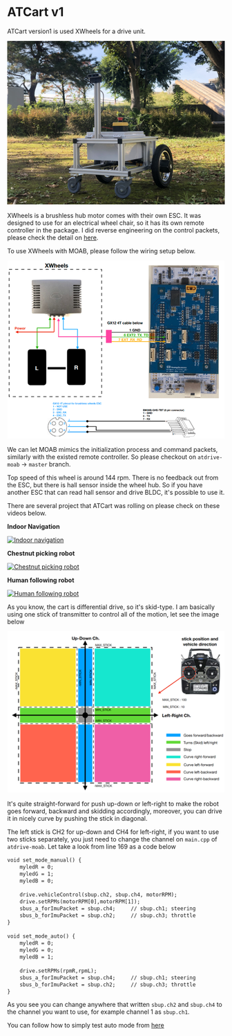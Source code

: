 # ATCart v1

ATCart version1 is used XWheels for a drive unit.

![](../images/ATCart.jpg) 

XWheels is a brushless hub motor comes with their own ESC. It was designed to use for an electrical wheel chair, so it has its own remote controller in the package. I did reverse engineering on the control packets, please check the detail on [here](https://github.com/rasheeddo/BrushlessDriveWheels).

To use XWheels with MOAB, please follow the wiring setup below. 

![](../images/xwheels_setup.png) 


We can let MOAB mimics the initialization process and command packets, similarly with the existed remote controller. So please checkout on `atdrive-moab` -> `master` branch. 

Top speed of this wheel is around 144 rpm. There is no feedback out from the ESC, but there is hall sensor inside the wheel hub. So if you have another ESC that can read hall sensor and drive BLDC, it's possible to use it.

There are several project that ATCart was rolling on please check on these videos below.

**Indoor Navigation**

[![Indoor navigation](http://img.youtube.com/vi/LtY2LuMBwus/0.jpg)](https://www.youtube.com/watch?v=LtY2LuMBwus)

**Chestnut picking robot**

[![Chestnut picking robot](http://img.youtube.com/vi/K227r_H5E2g/0.jpg)](https://www.youtube.com/watch?v=K227r_H5E2g)

**Human following robot**

[![Human following robot](http://img.youtube.com/vi/-OnOI6hBKCQ/0.jpg)](https://www.youtube.com/watch?v=-OnOI6hBKCQ)

As you know, the cart is differential drive, so it's skid-type. I am basically using one stick of transmitter to control all of the motion, let see the image below

![](../images/stick.png) 

It's quite straight-forward for push up-down or left-right to make the robot goes forward, backward and skidding accordingly, moreover, you can drive it in nicely curve by pushing the stick in diagonal.

The left stick is CH2 for up-down and CH4 for left-right, if you want to use two sticks separately, you just need to change the channel on `main.cpp` of `atdrive-moab`. Let take a look from line 169 as a code below

```
void set_mode_manual() {
	myledR = 0;
	myledG = 1;
	myledB = 0;
	
	drive.vehicleControl(sbup.ch2, sbup.ch4, motorRPM);
	drive.setRPMs(motorRPM[0],motorRPM[1]);
	sbus_a_forImuPacket = sbup.ch4;		// sbup.ch1; steering
	sbus_b_forImuPacket = sbup.ch2;		// sbup.ch3; throttle
}

void set_mode_auto() {
	myledR = 0;
	myledG = 0;
	myledB = 1;

	drive.setRPMs(rpmR,rpmL);
	sbus_a_forImuPacket = sbup.ch4;		// sbup.ch1; steering
	sbus_b_forImuPacket = sbup.ch2;		// sbup.ch3; throttle
}
```

As you see you can change anywhere that written `sbup.ch2` and `sbup.ch4` to the channel you want to use, for example channel 1 as `sbup.ch1`.


You can follow how to simply test auto mode from [here](https://github.com/rasheeddo/ATCart-setup#testing-auto-mode)
